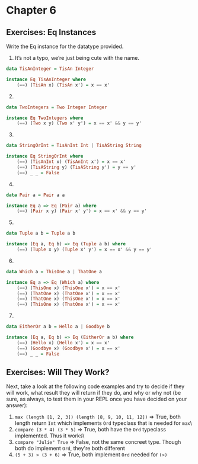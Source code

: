 # Chapter 6

## Exercises: Eq Instances
Write the Eq instance for the datatype provided.

1. It’s not a typo, we’re just being cute with the name.
```haskell
data TisAnInteger = TisAn Integer

instance Eq TisAnInteger where
    (==) (TisAn x) (TisAn x') = x == x'
```

2.
```haskell
data TwoIntegers = Two Integer Integer

instance Eq TwoIntegers where
    (==) (Two x y) (Two x' y') = x == x' && y == y'
```

3.
```haskell
data StringOrInt = TisAnInt Int | TisAString String

instance Eq StringOrInt where
    (==) (TisAnInt x) (TisAnInt x') = x == x'
    (==) (TisAString y) (TisAString y') = y == y'
    (==) _ _ = False
```

4.
```haskell
data Pair a = Pair a a

instance Eq a => Eq (Pair a) where
    (==) (Pair x y) (Pair x' y') = x == x' && y == y'
```

5.
```haskell
data Tuple a b = Tuple a b

instance (Eq a, Eq b) => Eq (Tuple a b) where
    (==) (Tuple x y) (Tuple x' y') = x == x' && y == y'
```

6.
```haskell
data Which a = ThisOne a | ThatOne a

instance Eq a => Eq (Which a) where
    (==) (ThisOne x) (ThisOne x') = x == x'
    (==) (ThatOne x) (ThatOne x') = x == x'
    (==) (ThatOne x) (ThisOne x') = x == x'
    (==) (ThisOne x) (ThatOne x') = x == x'
```

7.
```haskell
data EitherOr a b = Hello a | Goodbye b

instance (Eq a, Eq b) => Eq (EitherOr a b) where
    (==) (Hello x) (Hello x') = x == x'
    (==) (Goodbye x) (Goodbye x') = x == x'
    (==) _ _ = False
```

## Exercises: Will They Work?
Next, take a look at the following code examples and try to decide if they will work, what result they will return if they do, and why or why not (be sure, as always, to test them in your REPL once you have decided on your answer):

1. `max (length [1, 2, 3]) (length [8, 9, 10, 11, 12])` => True, both length return `Int` which implements `Ord` typeclass that is needed for `max`\
2. `compare (3 * 4) (3 * 5)` => True, both have the `Ord` typeclass implemented. Thus it works\
3. `compare "Julie" True` => False, not the same concreet type. Though both do implement `Ord`, they're both different
4. `(5 + 3) > (3 + 6)` => True, both implement `Ord` needed for `(>)`
